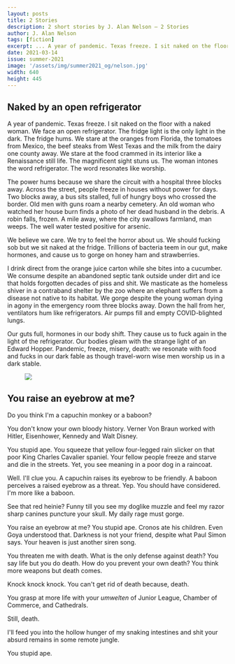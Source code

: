 ```yaml
---
layout: posts
title: 2 Stories
description: 2 short stories by J. Alan Nelson – 2 Stories
author: J. Alan Nelson
tags: [fiction]
excerpt: ... A year of pandemic. Texas freeze. I sit naked on the floor with a naked woman ...
date: 2021-03-14
issue: summer-2021
image: '/assets/img/summer2021_og/nelson.jpg'
width: 640
height: 445
---
```


## Naked by an open refrigerator

A year of pandemic. Texas freeze. I sit naked on the floor with a naked
woman. We face an open refrigerator. The fridge light is the only light
in the dark. The fridge hums. We stare at the oranges from Florida, the
tomatoes from Mexico, the beef steaks from West Texas and the milk from
the dairy one county away. We stare at the food crammed in its interior
like a Renaissance still life. The magnificent sight stuns us. The woman
intones the word refrigerator. The word resonates like worship.

The power hums because we share the circuit with a hospital three blocks
away. Across the street, people freeze in houses without power for days.
Two blocks away, a bus sits stalled, full of hungry boys who crossed the
border. Old men with guns roam a nearby cemetery. An old woman who
watched her house burn finds a photo of her dead husband in the debris.
A robin falls, frozen. A mile away, where the city swallows farmland,
man weeps. The well water tested positive for arsenic.

We believe we care. We try to feel the horror about us. We should
fucking sob but we sit naked at the fridge. Trillions of bacteria teem
in our gut, make hormones, and cause us to gorge on honey ham and
strawberries.

I drink direct from the orange juice carton while she bites into a
cucumber. We consume despite an abandoned septic tank outside under dirt
and ice that holds forgotten decades of piss and shit. We masticate as
the homeless shiver in a contraband shelter by the zoo where an elephant
suffers from a disease not native to its habitat. We gorge despite the
young woman dying in agony in the emergency room three blocks away. Down
the hall from her, ventilators hum like refrigerators. Air pumps fill
and empty COVID-blighted lungs.

Our guts full, hormones in our body shift. They cause us to fuck again
in the light of the refrigerator. Our bodies gleam with the strange
light of an Edward Hopper. Pandemic, freeze, misery, death: we resonate
with food and fucks in our dark fable as though travel-worn wise men
worship us in a dark stable.

<figure class="my-5 py-3">
  <img src="{{ '/assets/img/seperator.png' | prepend: site.baseurl }}" class="d-block" style="max-height:15px;" />
</figure>

## You raise an eyebrow at me?

Do you think I'm a capuchin monkey or a baboon?

You don't know your own bloody history. Verner Von Braun worked with
Hitler, Eisenhower, Kennedy and Walt Disney.

You stupid ape. You squeeze that yellow four-legged rain slicker on that
poor King Charles Cavalier spaniel. Your fellow people freeze and starve
and die in the streets. Yet, you see meaning in a poor dog in a
raincoat.

Well. I'll clue you. A capuchin raises its eyebrow to be friendly. A
baboon perceives a raised eyebrow as a threat. Yep. You should have
considered. I'm more like a baboon.

See that red heinie? Funny till you see my doglike muzzle and feel my
razor sharp canines puncture your skull. My daily rage must gorge.

You raise an eyebrow at me? You stupid ape. Cronos ate his children.
Even Goya understood that. Darkness is not your friend, despite what
Paul Simon says. Your heaven is just another siren song.

You threaten me with death. What is the only defense against death? You
say life but you do death. How do you prevent your own death? You think
more weapons but death comes.

Knock knock knock. You can't get rid of death because, death.

You grasp at more life with your *umwelten* of Junior League, Chamber of
Commerce, and Cathedrals.

Still, death.

I'll feed you into the hollow hunger of my snaking intestines and shit
your absurd remains in some remote jungle.

You stupid ape.
